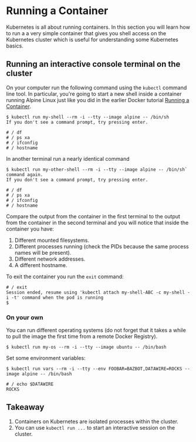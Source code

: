 # Running a Container

Kubernetes is all about running containers. In this section you will learn how to run a a very simple container that gives you shell access on the Kubernetes cluster which is useful for understanding some Kubernetes basics.

## Running an interactive console terminal on the cluster

On your computer run the following command using the `kubectl` command line tool. In particular, you're going to start a new shell inside a container running Alpine Linux just like you did in the earlier Docker tutorial [Running a Container](../containers/containers.md).

```console
$ kubectl run my-shell --rm -i --tty --image alpine -- /bin/sh
If you don't see a command prompt, try pressing enter.

# / df
# / ps xa
# / ifconfig
# / hostname
```

In another terminal run a nearly identical command

```console
$ kubectl run my-other-shell --rm -i --tty --image alpine -- /bin/sh` command again.
If you don't see a command prompt, try pressing enter.

# / df
# / ps xa
# / ifconfig
# / hostname
```

Compare the output from the container in the first terminal to the output from the container in the second terminal and you will notice that inside the container you have:

1. Different mounted filesystems.
2. Different processes running (check the PIDs because the same process names will be present).
3. Different network addresses.
4. A different hostname.

To exit the container you run the `exit` command:

```console
# / exit
Session ended, resume using 'kubectl attach my-shell-ABC -c my-shell -i -t' command when the pod is running
$
```

### On your own

You can run different operating systems (do not forget that it takes a while to pull the image the first time from a remote Docker Registry). 

```console
$ kubectl run my-os --rm -i --tty --image ubuntu -- /bin/bash
```

Set some environment variables:

```console
$ kubectl run vars --rm -i --tty --env FOOBAR=BAZBOT,DATAWIRE=ROCKS --image alpine -- /bin/bash

# / echo $DATAWIRE
ROCKS
```



## Takeaway

1. Containers on Kubernetes are isolated processes within the cluster.
2. You can use `kubectl run ...` to start an interactive session on the cluster.
